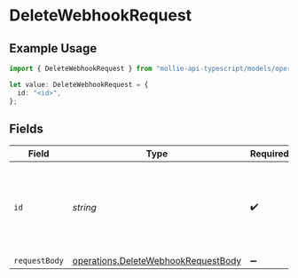 # DeleteWebhookRequest

## Example Usage

```typescript
import { DeleteWebhookRequest } from "mollie-api-typescript/models/operations";

let value: DeleteWebhookRequest = {
  id: "<id>",
};
```

## Fields

| Field                                                                                      | Type                                                                                       | Required                                                                                   | Description                                                                                |
| ------------------------------------------------------------------------------------------ | ------------------------------------------------------------------------------------------ | ------------------------------------------------------------------------------------------ | ------------------------------------------------------------------------------------------ |
| `id`                                                                                       | *string*                                                                                   | :heavy_check_mark:                                                                         | Provide the ID of the item you want to perform this operation on.                          |
| `requestBody`                                                                              | [operations.DeleteWebhookRequestBody](../../models/operations/deletewebhookrequestbody.md) | :heavy_minus_sign:                                                                         | N/A                                                                                        |